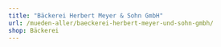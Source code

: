 ```yaml
---
title: "Bäckerei Herbert Meyer & Sohn GmbH"
url: /mueden-aller/baeckerei-herbert-meyer-und-sohn-gmbh/
shop: Bäckerei
---
```

